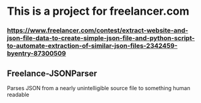 # This is a project for freelancer.com
### https://www.freelancer.com/contest/extract-website-and-json-file-data-to-create-simple-json-file-and-python-script-to-automate-extraction-of-similar-json-files-2342459-byentry-87300509

## Freelance-JSONParser
Parses JSON from a nearly unintelligible source file to something human readable
